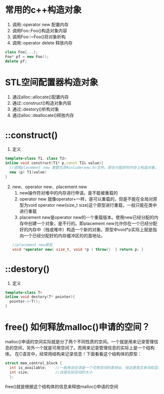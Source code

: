 # 常用的c++构造对象
  1. 调用::operator new 配置内存
  2. 调用Foo::Foo()构造对象内容
  3. 调用Foo::~Foo()将对象析构
  4. 调用::operator delete 释放内存
```cpp
class Foo{...};
Foo* pf = new Foo();
delete pf;
```
# STL空间配置器构造对象
  1. 通过alloc::allocate()配置内存
  2. 通过::construct()构造对象内容
  3. 通过::destory()析构对象
  4. 通过alloc::deallocate()释放内存
  
  
# ::construct()
  1. 定义
```cpp
template<class T1, class T2>
inline void construct(T1* p,const T2& value){
  //调用placement new 需要包含#inlude<new.h>文件。即在分配好的内存上构造对象。
  new (p) T1(value)
}
  ```
  2. new、operator new、placement new
     1. new操作符对堆中的内存进行申请。是不能被重载的
     2. operator new 就像operator+一样，是可以重载的，但是不能在全局对原型为void operator new(size_t size)这个原型进行重载，一般只能在类中进行重载
     3. placement new是operator new的一个重载版本。使用new已经分配的内存中创建一个对象，是不行的。即placement new允许你在一个已经分配好的内存中（栈或堆中）构造一个新的对象。原型中void*p实际上就是指向一个已经分配好的内存缓冲区的的首地址。 
     ```cpp
     //placement new原型
     void *operator new( size_t, void *p ) throw()  { return p; }
     ```
# ::destory()
  1. 定义
```cpp
template<class T>
inline void destory(T* pointer){
  pointer->~T();
}
  ```
  
  
# free() 如何释放malloc()申请的空间？  
  malloc()申请的空间实际就是分了两个不同性质的空间。一个就是用来记录管理信息的空间，另外一个就是可用空间了。而用来记录管理信息的实际上是一个结构体。
  在C语言中，经常用结构来记录信息！下面看看这个结构体的原型：
  ```cpp
  struct mem_control_block { 
    int is_available;    //一般来说应该是一个可用空间的首地址，但这里英文单词却显示出空间是否可用的一个标记
    int size;            //这是实际空间的大小 
    };
  ``` 
  free()就是根据这个结构体的信息来释放malloc()申请的空间
